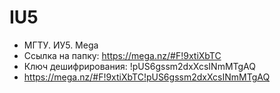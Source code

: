 # IU5
+ МГТУ. ИУ5. Mega
+ Ссылка на папку: https://mega.nz/#F!9xtiXbTC
+ Ключ дешифрирования: !pUS6gssm2dxXcsINmMTgAQ
+ https://mega.nz/#F!9xtiXbTC!pUS6gssm2dxXcsINmMTgAQ
